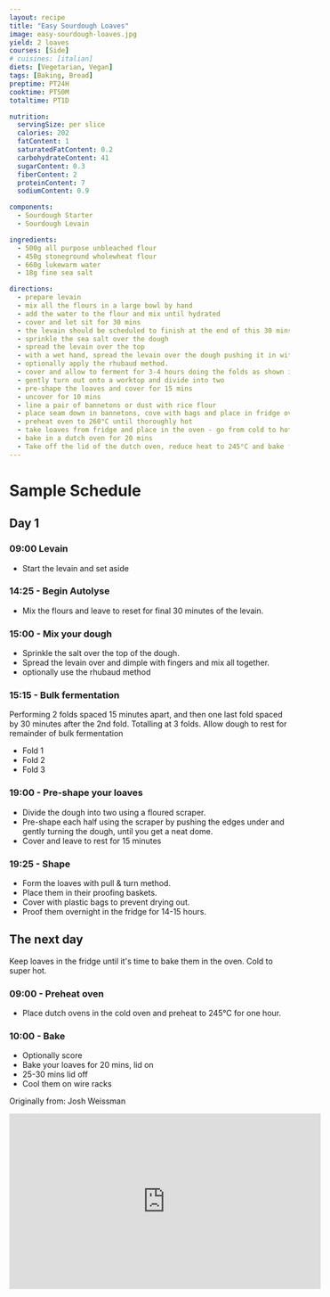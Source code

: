 ```yaml
---
layout: recipe
title: "Easy Sourdough Loaves"
image: easy-sourdough-loaves.jpg
yield: 2 loaves
courses: [Side]
# cuisines: [italian]
diets: [Vegetarian, Vegan]
tags: [Baking, Bread]
preptime: PT24H
cooktime: PT50M
totaltime: PT1D

nutrition:
  servingSize: per slice
  calories: 202
  fatContent: 1
  saturatedFatContent: 0.2
  carbohydrateContent: 41
  sugarContent: 0.3
  fiberContent: 2
  proteinContent: 7
  sodiumContent: 0.9

components:
  - Sourdough Starter
  - Sourdough Levain

ingredients:
  - 500g all purpose unbleached flour
  - 450g stoneground wholewheat flour
  - 660g lukewarm water
  - 18g fine sea salt

directions:
  - prepare levain
  - mix all the flours in a large bowl by hand
  - add the water to the flour and mix until hydrated
  - cover and let sit for 30 mins
  - the levain should be scheduled to finish at the end of this 30 mins
  - sprinkle the sea salt over the dough
  - spread the levain over the top
  - with a wet hand, spread the levain over the dough pushing it in with fingertips and eventually mixing it all together evenly. This should take only a minute or two.
  - optionally apply the rhubaud method.
  - cover and allow to ferment for 3-4 hours doing the folds as shown in the schedule
  - gently turn out onto a worktop and divide into two
  - pre-shape the loaves and cover for 15 mins
  - uncover for 10 mins
  - line a pair of bannetons or dust with rice flour
  - place seam down in bannetons, cove with bags and place in fridge overnight
  - preheat oven to 260°C until thoroughly hot
  - take loaves from fridge and place in the oven - go from cold to hot
  - bake in a dutch oven for 20 mins
  - Take off the lid of the dutch oven, reduce heat to 245°C and bake for another 25-30 mins
---
```


# Sample Schedule

## Day 1

### 09:00 Levain

- Start the levain and set aside

### 14:25 - Begin Autolyse

- Mix the flours and leave to reset for final 30 minutes of the levain.

### 15:00 - Mix your dough

- Sprinkle the salt over the top of the dough.
- Spread the levain over and dimple with fingers and mix all together.
- optionally use the rhubaud method

### 15:15 - Bulk fermentation

Performing 2 folds spaced 15 minutes apart, and then one last fold spaced by 30 minutes after the 2nd fold. Totalling at 3 folds. Allow dough to rest for remainder of bulk fermentation

- Fold 1
- Fold 2
- Fold 3

### 19:00 - Pre-shape your loaves

- Divide the dough into two using a floured scraper.
- Pre-shape each half using the scraper by pushing the edges under and gently turning the dough, until you get a neat dome.
- Cover and leave to rest for 15 minutes

### 19:25 - Shape

- Form the loaves with pull & turn method.
- Place them in their proofing baskets.
- Cover with plastic bags to prevent drying out.
- Proof them overnight in the fridge for 14-15 hours.

## The next day

Keep loaves in the fridge until it's time to bake them in the oven. Cold to super hot.

### 09:00 - Preheat oven

- Place dutch ovens in the cold oven and preheat to 245°C for one hour.

### 10:00 - Bake

- Optionally score
- Bake your loaves for 20 mins, lid on
- 25-30 mins lid off
- Cool them on wire racks

Originally from: Josh Weissman

<iframe width="560" height="315" src="https://www.youtube.com/embed/eod5cUxAHRM" frameborder="0" allow="" allowfullscreen></iframe>
